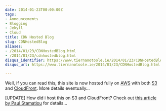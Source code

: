 ```yaml
---
date: 2014-01-23T00:00:00Z
tags:
- Announcements
- Blogging
- Jekyll
- Cloud
title: CDN Hosted Blog
slug: CDNHostedBlog
aliases:
- /2014/01/23/CDNHostedBlog.html
- /2014/01/23/cdnhostedblog.html
disqus_identifier: https://www.tiernanotoole.ie/2014/01/23/CDNHostedBlog.html
disqus_url: https://www.tiernanotoole.ie/2014/01/23/CDNHostedBlog.html

---
```

 Well, if you can read this, this site is now hosted fully on [AWS][1] with both [S3][2] and [CloudFront][3]. More details eventually...

[UPDATE] How did i host this on S3 and CloudFront? Check out [this article by Paul Stamatiou][4] for details...

[1]: http://aws.amazon.com
[2]: http://aws.amazon.com/s3
[3]: http://aws.amazon.com/cloudfront
[4]: http://paulstamatiou.com/hosting-on-amazon-s3-with-cloudfront/